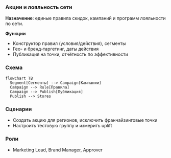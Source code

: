 ### Акции и лояльность сети

**Назначение**: единые правила скидок, кампаний и программ лояльности по сети.

**Функции**
- Конструктор правил (условия/действия), сегменты
- Гео- и бренд-таргетинг, даты действия
- Публикация на точки, отчётность по эффективности

### Схема

```mermaid
flowchart TB
  Segment[Сегменты] --> Campaign[Кампании]
  Campaign --> Rule[Правила]
  Campaign --> Publish[Публикация]
  Publish --> Stores
```

### Сценарии
- Создать акцию для регионов, исключить франчайзинговые точки
- Настроить тестовую группу и измерить uplift

### Роли
- Marketing Lead, Brand Manager, Approver

